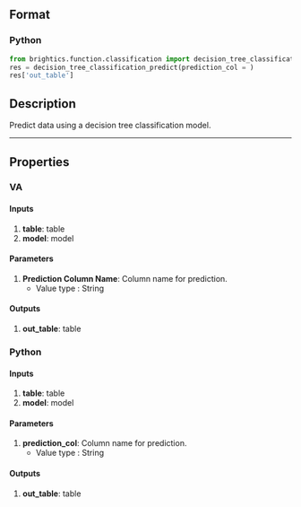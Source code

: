 ## Format
### Python
```python
from brightics.function.classification import decision_tree_classification_predict
res = decision_tree_classification_predict(prediction_col = )
res['out_table']
```

## Description
Predict data using a decision tree classification model.

---

## Properties
### VA
#### Inputs
1. **table**: table
2. **model**: model

#### Parameters
1. **Prediction Column Name**: Column name for prediction.
   - Value type : String

#### Outputs
1. **out_table**: table

### Python
#### Inputs
1. **table**: table
2. **model**: model

#### Parameters
1. **prediction_col**: Column name for prediction.
   - Value type : String

#### Outputs
1. **out_table**: table

